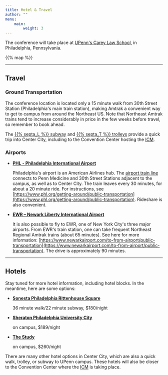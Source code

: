 ```yaml
---
title: Hotel & Travel
author: ""
menu:
    main:
        weight: 3
---
```


The conference will take place at [UPenn's Carey Law School](https://www.law.upenn.edu/), in Philadelphia, Pennsylvania.

{{% map %}}

---

## Travel

### Ground Transportation

The conference location is located only a 15 minute walk from 30th Street Station (Philadelphia's main train station), making Amtrak a convenient way to get to campus from around the Northeast US.
Note that Northeast Amtrak trains tend to increase considerably in price in the few weeks before travel, so remember to book ahead.

The [{{% septa_L %}} subway](https://www.septa.org/schedules/L1) and [{{% septa_T %}} trolleys](https://www.septa.org/schedules/T) provide a quick trip into Center City, including to the Convention Center hosting the [ICM](https://www.icm2026.org/).

### Airports

- **[PHL - Philadelphia International Airport](https://www.phl.org/)**

    Philadelphia's airport is an American Airlines hub.
    The [airport train line](https://www.septa.org/schedules/AIR) connects to Penn Medicine and 30th Street Stations adjacent to the campus, as well as to Center City. The train leaves every 30 minutes, for about a 20 minute ride. For instructions, see [https://www.phl.org/getting-around/public-transportation](https://www.phl.org/getting-around/public-transportation).
    Rideshare is also convenient.

- **[EWR – Newark Liberty International Airport](https://www.newarkairport.com/)**

    It is also possible to fly to EWR, one of New York City's three major airports. From EWR's train station, one can take frequent Northeast Regional Amtrak trains (about 65 minutes). See here for more information: [https://www.newarkairport.com/to-from-airport/public-transportation](https://www.newarkairport.com/to-from-airport/public-transportation). The drive is approximately 90 minutes.

---

## Hotels

Stay tuned for more hotel information, including hotel blocks.
In the meantime, here are some options:

- **[Sonesta Philadelphia Rittenhouse Square](https://www.sonesta.com/sonesta-hotels-resorts/pa/philadelphia/sonesta-philadelphia-rittenhouse-square)**

    36 minute walk/22 minute subway, $180/night

- **[Sheraton Philadelphia University City](https://www.marriott.com/en-us/hotels/phlus-sheraton-philadelphia-university-city-hotel/overview/)**

    on campus, $189/night

- **[The Study](https://www.thestudyatuniversitycity.com/)**

    on campus, $260/night

There are many other hotel options in Center City, which are also a quick walk, trolley, or subway to UPenn campus.
These hotels will also be closer to the Convention Center where the [ICM](https://www.icm2026.org/) is taking place.
